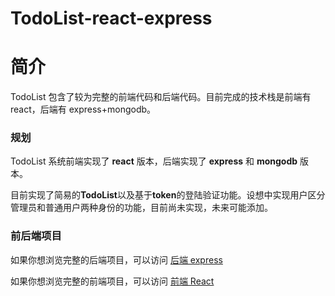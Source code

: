 # TodoList-react-express

# 简介

TodoList 包含了较为完整的前端代码和后端代码。目前完成的技术栈是前端有 react，后端有 express+mongodb。

### 规划

TodoList 系统前端实现了 **react** 版本，后端实现了 **express** 和 **mongodb** 版本。

目前实现了简易的**TodoList**以及基于**token**的登陆验证功能。设想中实现用户区分管理员和普通用户两种身份的功能，目前尚未实现，未来可能添加。

### 前后端项目

如果你想浏览完整的后端项目，可以访问 [后端 express](https://github.com/SCP2024/TodoList-react-express/tree/express)

如果你想浏览完整的前端项目，可以访问 [前端 React](https://github.com/SCP2024/TodoList-react-express/tree/react)
